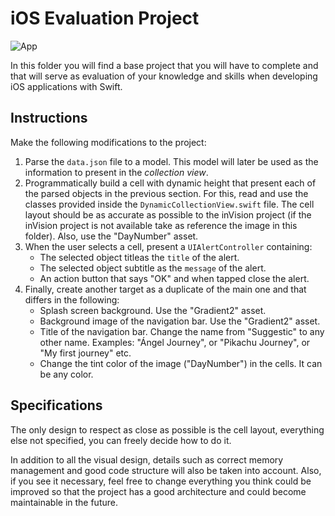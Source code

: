 # iOS Evaluation Project


![App](https://media2.giphy.com/media/kWConfQFa39qbZELIP/giphy.gif)

In this folder you will find a base project that you will have to complete and that will serve as evaluation of your knowledge and skills when developing iOS applications with Swift.

## Instructions

Make the following modifications to the project:

1. Parse the `data.json` file to a model. This model will later be used as the information to present in the _collection view_.
2. Programmatically build a cell with dynamic height that present each of the parsed objects in the previous section. For this, read and use the classes provided inside the `DynamicCollectionView.swift` file. The cell layout should be as accurate as possible to the inVision project (if the inVision project is not available take as reference the image in this folder). Also, use the "DayNumber" asset.
3. When the user selects a cell, present a `UIAlertController` containing:
    - The selected object titleas the `title` of the alert.
    - The selected object subtitle as the `message` of the alert.
    - An action button that says "OK" and when tapped close the alert.
4. Finally, create another target as a duplicate of the main one and that differs in the following:
    - Splash screen background. Use the "Gradient2" asset.
    - Background image of the navigation bar. Use the "Gradient2" asset.
    - Title of the navigation bar. Change the name from "Suggestic" to any other name. Examples: "Ángel Journey", or "Pikachu Journey", or "My first journey" etc.
    - Change the tint color of the image ("DayNumber") in the cells. It can be any color.


## Specifications

The only design to respect as close as possible is the cell layout, everything else not specified, you can freely decide how to do it.

In addition to all the visual design, details such as correct memory management and good code structure will also be taken into account. Also, if you see it necessary, feel free to change everything you think could be improved so that the project has a good architecture and could become maintainable in the future.
